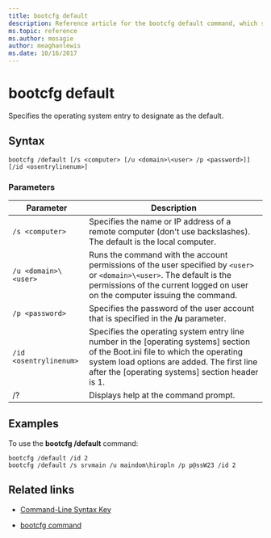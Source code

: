 ```yaml
---
title: bootcfg default
description: Reference article for the bootcfg default command, which specifies the operating system entry to designate as the default.
ms.topic: reference
ms.author: mosagie
author: meaghanlewis
ms.date: 10/16/2017
---
```

# bootcfg default



Specifies the operating system entry to designate as the default.

## Syntax

```
bootcfg /default [/s <computer> [/u <domain>\<user> /p <password>]] [/id <osentrylinenum>]
```

### Parameters

| Parameter | Description |
| --------- | ----------- |
| `/s <computer>` | Specifies the name or IP address of a remote computer (don't use backslashes). The default is the local computer. |
| `/u <domain>\<user>`  | Runs the command with the account permissions of the user specified by `<user>` or `<domain>\<user>`. The default is the permissions of the current logged on user on the computer issuing the command. |
| `/p <password>` | Specifies the password of the user account that is specified in the **/u** parameter. |
| `/id <osentrylinenum>` | Specifies the operating system entry line number in the [operating systems] section of the Boot.ini file to which the operating system load options are added. The first line after the [operating systems] section header is 1. |
| /? | Displays help at the command prompt. |

## Examples

To use the **bootcfg /default** command:

```
bootcfg /default /id 2
bootcfg /default /s srvmain /u maindom\hiropln /p p@ssW23 /id 2
```

## Related links

- [Command-Line Syntax Key](command-line-syntax-key.md)

- [bootcfg command](bootcfg.md)
